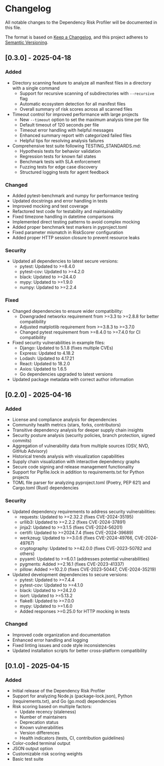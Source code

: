 # Changelog

All notable changes to the Dependency Risk Profiler will be documented in this file.

The format is based on [Keep a Changelog](https://keepachangelog.com/en/1.0.0/),
and this project adheres to [Semantic Versioning](https://semver.org/spec/v2.0.0.html).

## [0.3.0] - 2025-04-18

### Added

- Directory scanning feature to analyze all manifest files in a directory with a single command
  - Support for recursive scanning of subdirectories with `--recursive` flag
  - Automatic ecosystem detection for all manifest files
  - Overall summary of risk scores across all scanned files
- Timeout control for improved performance with large projects
  - New `--timeout` option to set the maximum analysis time per file
  - Default timeout of 120 seconds per file
  - Timeout error handling with helpful messages
  - Enhanced summary report with categorized failed files
  - Helpful tips for resolving analysis failures
- Comprehensive test suite following TESTING_STANDARDS.md:
  - Hypothesis tests for behavior validation
  - Regression tests for known fail states
  - Benchmark tests with SLA enforcement
  - Fuzzing tests for edge case discovery
  - Structured logging tests for agent feedback

### Changed

- Added pytest-benchmark and numpy for performance testing
- Updated docstrings and error handling in tests
- Improved mocking and test coverage
- Refactored test code for testability and maintainability
- Fixed timezone handling in datetime comparisons
- Implemented direct testing patterns to avoid complex mocking
- Added proper benchmark test markers in pyproject.toml
- Fixed parameter mismatch in RiskScorer configuration
- Added proper HTTP session closure to prevent resource leaks

### Security

- Updated all dependencies to latest secure versions:
  - pytest: Updated to >=8.4.0
  - pytest-cov: Updated to >=4.2.0
  - black: Updated to >=24.4.0
  - mypy: Updated to >=1.9.0
  - numpy: Updated to >=2.2.4

### Fixed

- Changed dependencies to ensure wider compatibility:
  - Downgraded networkx requirement from >=3.3 to >=2.8.8 for better compatibility
  - Adjusted matplotlib requirement from >=3.8.3 to >=3.7.0
  - Changed pytest requirement from >=8.4.0 to >=7.4.0 for CI compatibility
- Fixed security vulnerabilities in example files:
  - Django: Updated to 5.1.8 (fixes multiple CVEs)
  - Express: Updated to 4.18.2
  - Lodash: Updated to 4.17.21
  - React: Updated to 18.2.0
  - Axios: Updated to 1.6.5
  - Go dependencies upgraded to latest versions
- Updated package metadata with correct author information

## [0.2.0] - 2025-04-16

### Added

- License and compliance analysis for dependencies
- Community health metrics (stars, forks, contributors)
- Transitive dependency analysis for deeper supply chain insights
- Security posture analysis (security policies, branch protection, signed commits)
- Aggregation of vulnerability data from multiple sources (OSV, NVD, GitHub Advisory)
- Historical trends analysis with visualization capabilities
- Supply chain visualization with interactive dependency graphs
- Secure code signing and release management functionality
- Support for Pipfile.lock in addition to requirements.txt for Python projects
- TOML file parser for analyzing pyproject.toml (Poetry, PEP 621) and Cargo.toml (Rust) dependencies

### Security

- Updated dependency requirements to address security vulnerabilities:
  - requests: Updated to >=2.32.2 (fixes CVE-2024-35195)
  - urllib3: Updated to >=2.2.2 (fixes CVE-2024-37891)
  - jinja2: Updated to >=3.1.5 (fixes CVE-2024-56201)
  - certifi: Updated to >=2024.7.4 (fixes CVE-2024-39689)
  - werkzeug: Updated to >=3.0.6 (fixes CVE-2024-49766, CVE-2024-49767)
  - cryptography: Updated to >=42.0.0 (fixes CVE-2023-50782 and others)
  - pyyaml: Updated to >=6.0.1 (addresses potential vulnerabilities)
  - pygments: Added >=2.16.1 (fixes CVE-2023-41337)
  - pillow: Added >=10.2.0 (fixes CVE-2023-50447, CVE-2024-35219)
- Updated development dependencies to secure versions:
  - pytest: Updated to >=7.4.4
  - pytest-cov: Updated to >=4.1.0
  - black: Updated to >=24.2.0
  - isort: Updated to >=5.13.2
  - flake8: Updated to >=7.0.0
  - mypy: Updated to >=1.6.0
  - Added responses >=0.25.0 for HTTP mocking in tests

### Changed

- Improved code organization and documentation
- Enhanced error handling and logging
- Fixed linting issues and code style inconsistencies
- Updated installation scripts for better cross-platform compatibility

## [0.1.0] - 2025-04-15

### Added

- Initial release of the Dependency Risk Profiler
- Support for analyzing Node.js (package-lock.json), Python (requirements.txt), and Go (go.mod) dependencies
- Risk scoring based on multiple factors:
  - Update recency (staleness)
  - Number of maintainers
  - Deprecation status
  - Known vulnerabilities
  - Version differences
  - Health indicators (tests, CI, contribution guidelines)
- Color-coded terminal output
- JSON output option
- Customizable risk scoring weights
- Basic test suite